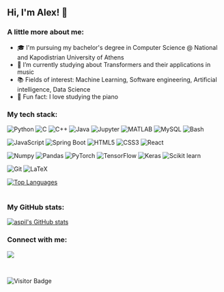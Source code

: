 ## Hi, I'm Alex! 👋

### A little more about me:

- 🎓 I'm pursuing my bachelor's degree in Computer Science @ National and Kapodistrian University of Athens
- 🌱 I’m currently studying about Transformers and their applications in music
- 📚 Fields of interest: Machine Learning, Software engineering, Artificial intelligence, Data Science
- 🎹 Fun fact: I love studying the piano

### My tech stack:
![Python](https://img.shields.io/badge/Python-3776AB?style=for-the-badge&logo=python&logoColor=white)
![C](https://img.shields.io/badge/C-A8B9CC?style=for-the-badge&logo=c&logoColor=white)
![C++](https://img.shields.io/badge/C%2B%2B-00599C?style=for-the-badge&logo=c%2B%2B&logoColor=white)
![Java](https://img.shields.io/badge/Java-ED8B00?style=for-the-badge&logo=java&logoColor=white)
![Jupyter](https://img.shields.io/badge/Jupyter-F37626?style=for-the-badge&logo=Jupyter&logoColor=white)
![MATLAB](https://img.shields.io/badge/MATLAB-3776AB?style=for-the-badge&logo=MATLAB&logoColor=white)
![MySQL](https://img.shields.io/badge/MySQL-4479A1?style=for-the-badge&logo=mysql&logoColor=white)
![Bash](https://img.shields.io/badge/bash-4EAA25?style=for-the-badge&logo=GNUbash&logoColor=white)

![JavaScript](https://img.shields.io/badge/JavaScript-F0DB4F?style=for-the-badge&logo=javascript&logoColor=white)
![Spring Boot](https://img.shields.io/badge/SpringBoot-6DB33F?style=for-the-badge&logo=SpringBoot&logoColor=white)
![HTML5](https://img.shields.io/badge/HTML5-E34F26?style=for-the-badge&logo=html5&logoColor=white)
![CSS3](https://img.shields.io/badge/CSS3-1572B6?style=for-the-badge&logo=CSS3&logoColor=white)
![React](https://img.shields.io/badge/React-4185FF?style=for-the-badge&logo=react&logoColor=white)

![Numpy](https://img.shields.io/badge/Numpy-777BB4?style=for-the-badge&logo=numpy&logoColor=white)
![Pandas](https://img.shields.io/badge/Pandas-2C2D72?style=for-the-badge&logo=pandas&logoColor=white)
![PyTorch](https://img.shields.io/badge/PyTorch-EE4C2C?style=for-the-badge&logo=PyTorch&logoColor=white)
![TensorFlow](https://img.shields.io/badge/TensorFlow-FF6F00?style=for-the-badge&logo=TensorFlow&logoColor=white)
![Keras](https://img.shields.io/badge/Keras-DD0031?style=for-the-badge&logo=Keras&logoColor=white)
![Scikit learn](https://img.shields.io/badge/scikitlearn-F7931E?style=for-the-badge&logo=scikit-learn&logoColor=white)

![Git](https://img.shields.io/badge/Git-F05032?style=for-the-badge&logo=Git&logoColor=white)
![LaTeX](https://img.shields.io/badge/LaTeX-0BDA51?style=for-the-badge&logo=LaTeX&logoColor=white)



[![Top Languages](https://github-readme-stats.vercel.app/api/top-langs/?username=aspil&layout=compact)](https://github.com/aspil/aspil)
<br/>
<br/>

### My GitHub stats:

[![aspil's GitHub stats](https://github-readme-stats.vercel.app/api?username=aspil&count_private=true&show_icons=true&theme=onedark)](https://github.com/anuraghazra/github-readme-stats)

### Connect with me:
<a href="mailto:alexis.spiliot@gmail.com"><img src="https://img.shields.io/badge/Gmail-D14836?style=for-the-badge&logo=gmail&logoColor=white"></a>

<br>

![Visitor Badge](https://visitor-badge.laobi.icu/badge?page_id=aspil.aspil)
